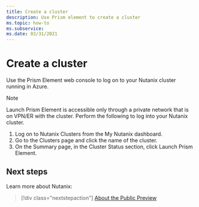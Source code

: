 ```yaml
---
title: Create a cluster
description: Use Prism element to create a cluster
ms.topic: how-to
ms.subservice:  
ms.date: 03/31/2021
---
```


# Create a cluster

Use the Prism Element web console to log on to your Nutanix cluster running in Azure.
> [!NOTE]
> Launch Prism Element is accessible only through a private network that is on VPN/ER
with the cluster.
Perform the following to log into your Nutanix cluster.

1. Log on to Nutanix Clusters from the My Nutanix dashboard.
2. Go to the Clusters page and click the name of the cluster.
3. On the Summary page, in the Cluster Status section, click Launch Prism Element.

## Next steps

Learn more about Nutanix:

> [!div class="nextstepaction"]
> [About the Public Preview](about-the-public-preview.md)
